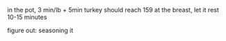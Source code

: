 in the pot,
3 min/lb + 5min
turkey should reach 159 at the breast, let it rest 10-15 minutes

figure out:
  seasoning it